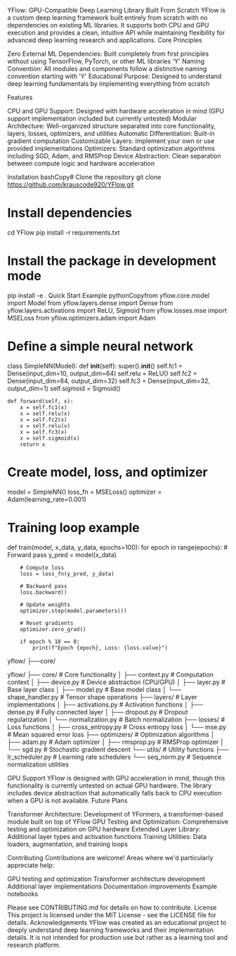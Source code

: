 YFlow: GPU-Compatible Deep Learning Library Built From Scratch
YFlow is a custom deep learning framework built entirely from scratch with no dependencies on existing ML libraries. It supports both CPU and GPU execution and provides a clean, intuitive API while maintaining flexibility for advanced deep learning research and applications.
Core Principles

Zero External ML Dependencies: Built completely from first principles without using TensorFlow, PyTorch, or other ML libraries
'Y' Naming Convention: All modules and components follow a distinctive naming convention starting with 'Y'
Educational Purpose: Designed to understand deep learning fundamentals by implementing everything from scratch

Features

CPU and GPU Support: Designed with hardware acceleration in mind (GPU support implementation included but currently untested)
Modular Architecture: Well-organized structure separated into core functionality, layers, losses, optimizers, and utilities
Automatic Differentiation: Built-in gradient computation
Customizable Layers: Implement your own or use provided implementations
Optimizers: Standard optimization algorithms including SGD, Adam, and RMSProp
Device Abstraction: Clean separation between compute logic and hardware acceleration

Installation
bashCopy# Clone the repository
git clone https://github.com/krauscode920/YFlow.git

# Install dependencies
cd YFlow
pip install -r requirements.txt

# Install the package in development mode
pip install -e .
Quick Start Example
pythonCopyfrom yflow.core.model import Model
from yflow.layers.dense import Dense
from yflow.layers.activations import ReLU, Sigmoid
from yflow.losses.mse import MSELoss
from yflow.optimizers.adam import Adam

# Define a simple neural network
class SimpleNN(Model):
    def __init__(self):
        super().__init__()
        self.fc1 = Dense(input_dim=10, output_dim=64)
        self.relu = ReLU()
        self.fc2 = Dense(input_dim=64, output_dim=32)
        self.fc3 = Dense(input_dim=32, output_dim=1)
        self.sigmoid = Sigmoid()
        
    def forward(self, x):
        x = self.fc1(x)
        x = self.relu(x)
        x = self.fc2(x)
        x = self.relu(x)
        x = self.fc3(x)
        x = self.sigmoid(x)
        return x

# Create model, loss, and optimizer
model = SimpleNN()
loss_fn = MSELoss()
optimizer = Adam(learning_rate=0.001)

# Training loop example
def train(model, x_data, y_data, epochs=100):
    for epoch in range(epochs):
        # Forward pass
        y_pred = model(x_data)
        
        # Compute loss
        loss = loss_fn(y_pred, y_data)
        
        # Backward pass
        loss.backward()
        
        # Update weights
        optimizer.step(model.parameters())
        
        # Reset gradients
        optimizer.zero_grad()
        
        if epoch % 10 == 0:
            print(f"Epoch {epoch}, Loss: {loss.value}")



yflow/
├──core/




yflow/
├── core/               # Core functionality
│   ├── context.py      # Computation context
│   ├── device.py       # Device abstraction (CPU/GPU)
│   ├── layer.py        # Base layer class
│   ├── model.py        # Base model class
│   └── shape_handler.py # Tensor shape operations
├── layers/             # Layer implementations
│   ├── activations.py  # Activation functions
│   ├── dense.py        # Fully connected layer
│   ├── dropout.py      # Dropout regularization
│   └── normalization.py # Batch normalization
├── losses/             # Loss functions
│   ├── cross_entropy.py # Cross entropy loss
│   └── mse.py          # Mean squared error loss
├── optimizers/         # Optimization algorithms
│   ├── adam.py         # Adam optimizer
│   ├── rmsprop.py      # RMSProp optimizer
│   └── sgd.py          # Stochastic gradient descent
└── utils/              # Utility functions
    ├── lr_scheduler.py # Learning rate schedulers
    └── seq_norm.py     # Sequence normalization utilities




GPU Support
YFlow is designed with GPU acceleration in mind, though this functionality is currently untested on actual GPU hardware. The library includes device abstraction that automatically falls back to CPU execution when a GPU is not available.
Future Plans

Transformer Architecture: Development of YFormers, a transformer-based module built on top of YFlow
GPU Testing and Optimization: Comprehensive testing and optimization on GPU hardware
Extended Layer Library: Additional layer types and activation functions
Training Utilities: Data loaders, augmentation, and training loops

Contributing
Contributions are welcome! Areas where we'd particularly appreciate help:

GPU testing and optimization
Transformer architecture development
Additional layer implementations
Documentation improvements
Example notebooks

Please see CONTRIBUTING.md for details on how to contribute.
License
This project is licensed under the MIT License - see the LICENSE file for details.
Acknowledgements
YFlow was created as an educational project to deeply understand deep learning frameworks and their implementation details. It is not intended for production use but rather as a learning tool and research platform.
